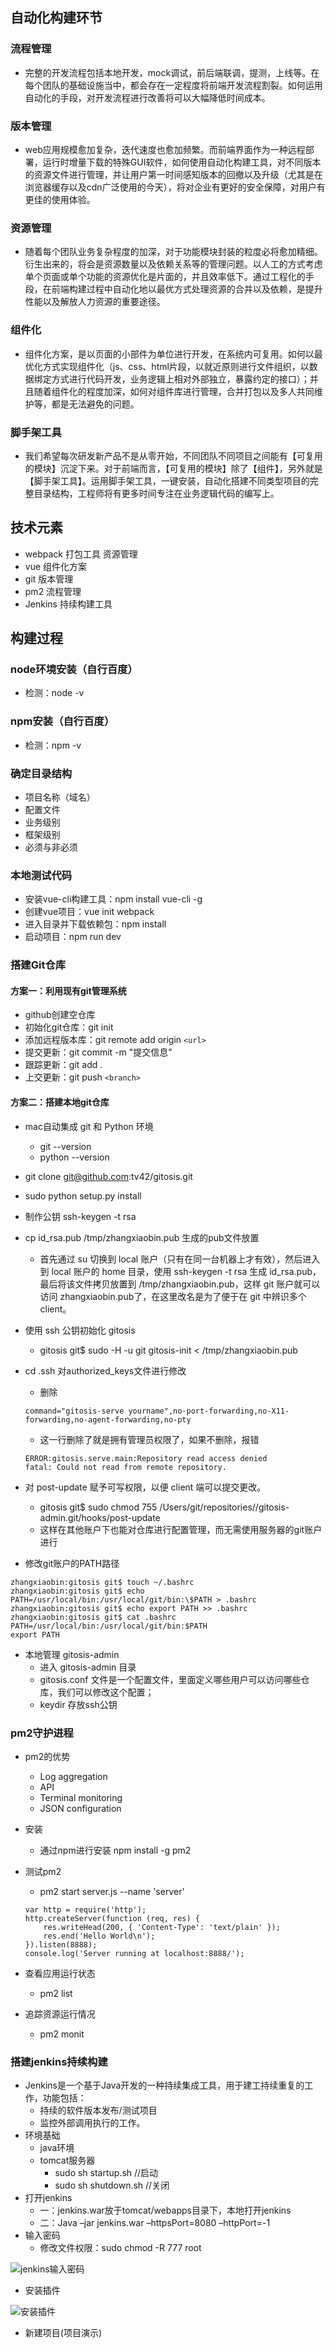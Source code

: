 ## 自动化构建环节
### 流程管理
* 完整的开发流程包括本地开发，mock调试，前后端联调，提测，上线等。在每个团队的基础设施当中，都会存在一定程度将前端开发流程割裂。如何运用自动化的手段，对开发流程进行改善将可以大幅降低时间成本。

### 版本管理
* web应用规模愈加复杂，迭代速度也愈加频繁。而前端界面作为一种远程部署，运行时增量下载的特殊GUI软件，如何使用自动化构建工具，对不同版本的资源文件进行管理，并让用户第一时间感知版本的回撤以及升级（尤其是在浏览器缓存以及cdn广泛使用的今天），将对企业有更好的安全保障，对用户有更佳的使用体验。

### 资源管理
* 随着每个团队业务复杂程度的加深，对于功能模块封装的粒度必将愈加精细。衍生出来的，将会是资源数量以及依赖关系等的管理问题。以人工的方式考虑单个页面或单个功能的资源优化是片面的，并且效率低下。通过工程化的手段，在前端构建过程中自动化地以最优方式处理资源的合并以及依赖，是提升性能以及解放人力资源的重要途径。

### 组件化
* 组件化方案，是以页面的小部件为单位进行开发，在系统内可复用。如何以最优化方式实现组件化（js、css、html片段，以就近原则进行文件组织，以数据绑定方式进行代码开发，业务逻辑上相对外部独立，暴露约定的接口）；并且随着组件化的程度加深，如何对组件库进行管理，合并打包以及多人共同维护等，都是无法避免的问题。

### 脚手架工具
* 我们希望每次研发新产品不是从零开始，不同团队不同项目之间能有【可复用的模块】沉淀下来。对于前端而言，【可复用的模块】除了【组件】，另外就是【脚手架工具】。运用脚手架工具，一键安装，自动化搭建不同类型项目的完整目录结构，工程师将有更多时间专注在业务逻辑代码的编写上。

## 技术元素
* webpack 打包工具 资源管理
* vue 组件化方案
* git 版本管理
* pm2  流程管理
* Jenkins 持续构建工具

## 构建过程

### node环境安装（自行百度）
* 检测：node -v

### npm安装（自行百度）
* 检测：npm -v

### 确定目录结构
* 项目名称（域名）
* 配置文件
* 业务级别
* 框架级别
* 必须与非必须

### 本地测试代码
* 安装vue-cli构建工具：npm install vue-cli -g 
* 创建vue项目：vue init webpack <project name> 
* 进入目录并下载依赖包：npm install
* 启动项目：npm run dev

### 搭建Git仓库

#### 方案一：利用现有git管理系统
* github创建空仓库
* 初始化git仓库：git init
* 添加远程版本库：git remote add origin `<url>`
* 提交更新：git commit -m "提交信息"
* 跟踪更新：git add .
* 上交更新：git push `<branch>`

#### 方案二：搭建本地git仓库
* mac自动集成 git 和 Python 环境
	* git --version
	* python --version
* git clone git@github.com:tv42/gitosis.git
* sudo python setup.py install
* 制作公钥 ssh-keygen -t rsa
* cp id_rsa.pub /tmp/zhangxiaobin.pub 生成的pub文件放置
	* 首先通过 su 切换到 local 账户（只有在同一台机器上才有效），然后进入到 local 账户的 home 目录，使用 ssh-keygen -t rsa 生成 id_rsa.pub，最后将该文件拷贝放置到 /tmp/zhangxiaobin.pub，这样 git 账户就可以访问 zhangxiaobin.pub了，在这里改名是为了便于在 git 中辨识多个 client。
* 使用 ssh 公钥初始化 gitosis
	* gitosis git$ sudo -H -u git gitosis-init < /tmp/zhangxiaobin.pub
* cd .ssh 对authorized_keys文件进行修改
	* 删除

	```
	command="gitosis-serve yourname",no-port-forwarding,no-X11-forwarding,no-agent-forwarding,no-pty
	```
	* 这一行删除了就是拥有管理员权限了，如果不删除，报错

	```
	ERROR:gitosis.serve.main:Repository read access denied
	fatal: Could not read from remote repository.
	```
* 对 post-update 赋予可写权限，以便 client 端可以提交更改。
	* gitosis git$ sudo chmod 755 /Users/git/repositories//gitosis-admin.git/hooks/post-update
	* 这样在其他账户下也能对仓库进行配置管理，而无需使用服务器的git账户进行
* 修改git账户的PATH路径

```
zhangxiaobin:gitosis git$ touch ~/.bashrc
zhangxiaobin:gitosis git$ echo PATH=/usr/local/bin:/usr/local/git/bin:\$PATH > .bashrc
zhangxiaobin:gitosis git$ echo export PATH >> .bashrc
zhangxiaobin:gitosis git$ cat .bashrc 
PATH=/usr/local/bin:/usr/local/git/bin:$PATH
export PATH
```

* 本地管理 gitosis-admin
	* 进入 gitosis-admin 目录
	* gitosis.conf 文件是一个配置文件，里面定义哪些用户可以访问哪些仓库，我们可以修改这个配置；
	* keydir 存放ssh公钥

### pm2守护进程
* pm2的优势
	* Log aggregation
	* API
	* Terminal monitoring
	* JSON configuration
* 安装
	* 通过npm进行安装 npm install -g pm2
* 测试pm2
	* pm2 start server.js --name 'server'

	```
	var http = require('http');
	http.createServer(function (req, res) {
		res.writeHead(200, { 'Content-Type': 'text/plain' }); 
		res.end('Hello World\n'); 
	}).listen(8888); 
	console.log('Server running at localhost:8888/');
	``` 
* 查看应用运行状态
	* pm2 list
* 追踪资源运行情况
	* pm2 monit
	
### 搭建jenkins持续构建
* Jenkins是一个基于Java开发的一种持续集成工具，用于建工持续重复的工作，功能包括：
	* 持续的软件版本发布/测试项目
	* 监控外部调用执行的工作。
* 环境基础
	* java环境
	* tomcat服务器
		* sudo sh startup.sh //启动
		* sudo sh shutdown.sh //关闭
* 打开jenkins
	* 一：jenkins.war放于tomcat/webapps目录下，本地打开jenkins
	* 二：Java –jar jenkins.war –httpsPort=8080 –httpPort=-1 
* 输入密码
	* 修改文件权限：sudo chmod -R 777 root
	
![jenkins输入密码](../images/jenkins-password.png)

* 安装插件

![安装插件](../images/jenkins-install-plugin.png) 

* 新建项目(项目演示)